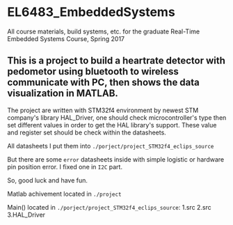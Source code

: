 # EL6483_EmbeddedSystems
All course materials, build systems, etc. for the graduate Real-Time Embedded Systems Course, Spring 2017

## This is a project to build a heartrate detector with pedometor using bluetooth to wireless communicate with PC, then shows the data visualization in MATLAB.

The project are written with STM32f4 environment by newest STM company's library HAL_Driver, one should check microcontroller's type then set different values in order to get the HAL library's support. These value and register set should be check within the datasheets.

All datasheets I put them into `./porject/project_STM32f4_eclips_source` 

But there are some `error` datasheets inside with simple logistic or hardware pin position error.  I fixed one in `I2C` part. 

So, good luck and have fun.

Matlab achivement located in `./project`

Main() located in `./porject/project_STM32f4_eclips_source`: 1.src 2.src 3.HAL_Driver